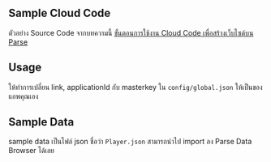 ## Sample Cloud Code

ตัวอย่าง Source Code จากบทความนี้ [ขั้นตอนการใช้งาน Cloud Code เพื่อสร้างเว็บไซต์บน Parse](devahoy.com/2014/07/how-to-hosting-website-with-parse/)

## Usage

ให้ทำการเปลี่ยน link, applicationId กับ masterkey ใน `config/global.json` ให้เป็นของแอพคุณเอง 

## Sample Data

sample data เป็นไฟล์ json ชื่อว่า `Player.json` สามารถนำไป import ลง Parse Data Browser ได้เลย

